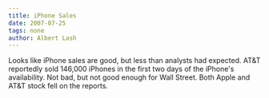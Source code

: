 ```yaml
---
title: iPhone Sales
date: 2007-07-25
tags: none
author: Albert Lash
---
```

Looks like iPhone sales are good, but less than analysts had expected. AT&T reportedly sold 146,000 iPhones in the first two days of the iPhone's availability. Not bad, but not good enough for Wall Street. Both Apple and AT&T stock fell on the reports.


